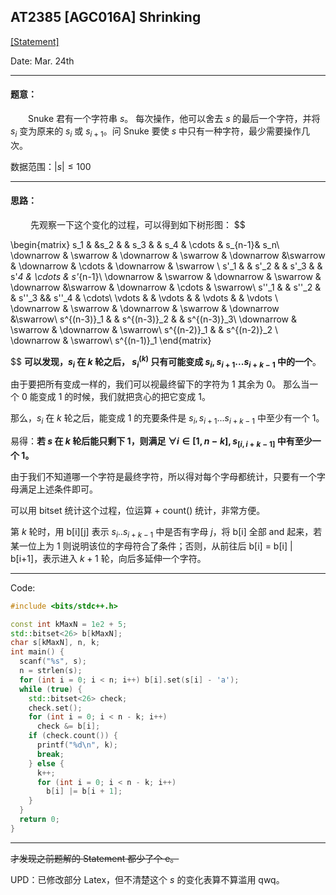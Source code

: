 ## AT2385 [AGC016A] Shrinking
[[Statement]](https://www.luogu.com.cn/problem/AT2385)

Date: Mar. 24th

---
#### 题意：
&emsp;&emsp;Snuke 君有一个字符串 $s$。 每次操作，他可以舍去 $s$ 的最后一个字符，并将 $s_i$ 变为原来的 $s_i$ 或 $s_{i + 1}$。问 Snuke 要使 $s$ 中只有一种字符，最少需要操作几次。

数据范围：$|s|\le 100$

---
#### 思路：
&emsp;&emsp; 先观察一下这个变化的过程，可以得到如下树形图：
$$

\begin{matrix}
s_1 & &s_2 & & s_3 & & s_4 & \cdots & s_{n-1}& s_n\\ 
\downarrow & \swarrow & \downarrow & \swarrow & \downarrow &\swarrow & \downarrow & \cdots & \downarrow & \swarrow \\
s'_1 & & s'_2 & & s'_3 & & s'_4 & \cdots & s'_{n-1}\\
\downarrow & \swarrow & \downarrow & \swarrow & \downarrow &\swarrow & \downarrow & \cdots & \swarrow\\
s''_1 & & s''_2 & & s''_3 && s''_4 & \cdots\\
\vdots & & \vdots & & \vdots & & \vdots \\
\downarrow & \swarrow & \downarrow & \swarrow & \downarrow &\swarrow\\
s^{(n-3)}_1 & & s^{(n-3)}_2 & & s^{(n-3)}_3\\
\downarrow & \swarrow & \downarrow & \swarrow\\
s^{(n-2)}_1 & & s^{(n-2)}_2 \\
\downarrow & \swarrow\\
s^{(n-1)}_1
\end{matrix}

$$
**可以发现，$s_i$ 在 $k$ 轮之后， $s^{(k)}_i$ 只有可能变成 $s_i,s_{i+1} ... s_{i+k-1}$ 中的一个**。

由于要把所有变成一样的，我们可以视最终留下的字符为 $1$ 其余为 $0$。
那么当一个 $0$ 能变成 $1$ 的时候，我们就把贪心的把它变成 $1$。

那么，$s_i$ 在 $k$ 轮之后，能变成 $1$ 的充要条件是 $s_i,s_{i+1}...s_{i+k-1}$ 中至少有一个 $1$。	

易得：**若 $s$ 在 $k$ 轮后能只剩下 $1$，则满足 $\forall i \in[1, n-k], s_{[i, i+k-1]}$ 中有至少一个 $1$。**


由于我们不知道哪一个字符是最终字符，所以得对每个字母都统计，只要有一个字母满足上述条件即可。

可以用 bitset 统计这个过程，位运算 + count() 统计，非常方便。

第 $k$ 轮时，用 b[i][j] 表示 $s_i..s_{i+k-1}$ 中是否有字母 $j$，将 b[i] 全部 and 起来，若某一位上为 $1$ 则说明该位的字母符合了条件；否则，从前往后 b[i] = b[i] | b[i+1]，表示进入 $k+1$ 轮，向后多延伸一个字符。

---
Code:

```cpp
#include <bits/stdc++.h>

const int kMaxN = 1e2 + 5;
std::bitset<26> b[kMaxN];
char s[kMaxN], n, k;
int main() {
  scanf("%s", s);
  n = strlen(s);
  for (int i = 0; i < n; i++) b[i].set(s[i] - 'a');
  while (true) {
    std::bitset<26> check;
    check.set();
    for (int i = 0; i < n - k; i++)
      check &= b[i];
    if (check.count()) {
      printf("%d\n", k);
      break;
    } else {
      k++;
      for (int i = 0; i < n - k; i++)
        b[i] |= b[i + 1];
    }
  }
  return 0;
}
```
---
~~才发现之前题解的 Statement 都少了个 e。~~

UPD：已修改部分 Latex，但不清楚这个 $s$ 的变化表算不算滥用 qwq。